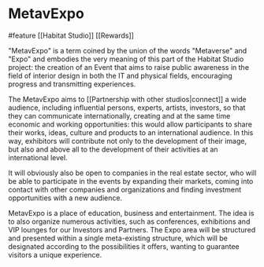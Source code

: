 # MetavExpo
#feature
[[Habitat Studio]]
[[Rewards]]

"MetavExpo" is a term coined by the union of the words "Metaverse" and "Expo" and embodies the very meaning of this part of the Habitat Studio project: the creation of an Event that aims to raise public awareness in the field of interior design in both the IT and physical fields,  encouraging progress and transmitting experiences.

The MetavExpo aims to [[Partnership with other studios|connect]] a wide audience, including influential persons, experts, artists, investors, so that they can communicate internationally, creating and at the same time economic and working opportunities: this would allow participants to share their works, ideas, culture and products to an international audience. In this way, exhibitors will contribute not only to the development of their image, but also and above all to the development of their activities at an international level.

It will obviously also be open to companies in the real estate sector, who will be able to participate in the events by expanding their markets, coming into contact with other companies and organizations and finding investment opportunities with a new audience.

MetavExpo is a place of education, business and entertainment.
The idea is to also organize numerous activities, such as conferences, exhibitions and VIP lounges for our Investors and Partners.
The Expo area will be structured and presented within a single meta-existing structure, which will be designated according to the possibilities it offers, wanting to guarantee visitors a unique experience.